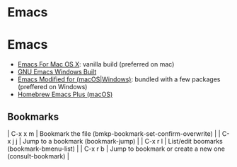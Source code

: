 Emacs 
====

# Emacs

- [Emacs For Mac OS X](https://emacsformacosx.com): vanilla build (preferred on mac)
- [GNU Emacs Windows Built](https://gnu.mirror.constant.com/emacs/windows/)
- [Emacs Modified for (macOS|Windows)](https://emacs-modified.gitlab.io): bundled with a few packages (preffered on Windows)
- [Homebrew Emacs Plus (macOS)](https://github.com/d12frosted/homebrew-emacs-plus)

## Bookmarks

| C-x x m | Bookmark the file (bmkp-bookmark-set-confirm-overwrite) |
| C-x j j | Jump to a bookmark (bookmark-jump)                      |
| C-x r l | List/edit boomarks (bookmark-bmenu-list)                |
| C-x r b | Jump to bookmark or create a new one (consult-bookmark) |
